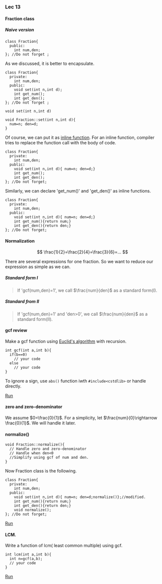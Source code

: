 ### Lec 13

#### Fraction class
##### Naive version
```
class Fraction{
  public:
    int num,den;
}; //Do not forget ;
```
As we discussed, it is better to encapsulate.
```
class Fraction{
  private:
    int num,den;
  public:
    void set(int n,int d);
    int get_num();
    int get_den();
}; //Do not forget ;
```

`void set(int n,int d)`
```
void Fraction::set(int n,int d){
  num=n; den=d;
}
```

Of course, we can put it as [inline function](http://stackoverflow.com/a/145841). For an inline function,
compiler tries to replace the function call with the body of code.
```
class Fraction{
  private:
    int num,den;
  public:
    void set(int n,int d){ num=n; den=d;}
    int get_num();
    int get_den();
}; //Do not forget;
```
Similarly, we can declare 'get_num()' and 'get_den()' as inline functions.
```
class Fraction{
  private:
    int num,den;
  public:
    void set(int n,int d){ num=n; den=d;}
    int get_num(){return num;}
    int get_den(){return den;}
}; //Do not forget;

```
#### Normalization

$$
\frac{1}{2}=\frac{2}{4}=\frac{3}{6}=...
$$

There are several expressions for one fraction.
So we want to reduce our expression as simple as we can. 

##### Standard form I
> If 'gcf(num,den)=1', we call $\frac{num}{den}$ as a standard form(I).
 
##### Standard from II
> If 'gcf(num,den)=1' and 'den>0', we call $\frac{num}{den}$ as a standard form(II).

#### gcf review
Make a gcf function using [Euclid's algorithm](http://www.cut-the-knot.org/blue/Euclid.shtml) with recursion.
```
int gcf(int a,int b){
  if(b==0)
    // your code
  else
    // your code
}
```
To ignore a sign, use `abs()` function iwth `#include<cstdlib>` or handle directly.

[Run](http://cpp.sh/2ehn)

#### zero and zero-denominator
We assume $0=\frac{0}{1}$. For a simplicity, let $\frac{num}{0}\rightarrow \frac{0}{1}$. We will handle it later.

#### normalize()
```
void Fraction::normalize(){
  // Handle zero and zero-denominator
  // Handle when den<0
  //Simplify using gcf of num and den.
}
```
Now Fraction class is the following.
```
class Fraction{
  private:
    int num,den;
  public:
    void set(int n,int d){ num=n; den=d;normalize()};//modified.
    int get_num(){return num;}
    int get_den(){return den;}
    void normalize();
}; //Do not forget;
```
[Run](http://cpp.sh/5atv)
#### LCM.
Write a function of lcm( least common multiple) using gcf.
```
int lcm(int a,int b){
  int n=gcf(a,b);
  // your code
}
```
[Run](http://cpp.sh/5qb2)


 






